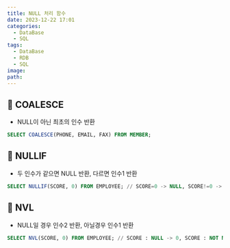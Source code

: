 ```yaml
---
title: NULL 처리 함수
date: 2023-12-22 17:01
categories:
  - DataBase
  - SQL
tags:
  - DataBase
  - RDB
  - SQL
image: 
path:
---
```


## 🌈 COALESCE
- NULL이 아닌 최초의 인수 반환
```sql
SELECT COALESCE(PHONE, EMAIL, FAX) FROM MEMBER;
```

## 🌈 NULLIF
- 두 인수가 같으면 NULL 반환, 다르면 인수1 반환
```sql
SELECT NULLIF(SCORE, 0) FROM EMPLOYEE; // SCORE=0 -> NULL, SCORE!=0 -> SCORE값
```

## 🌈 NVL
- NULL일 경우 인수2 반환, 아닐경우 인수1 반환
```sql
SELECT NVL(SCORE, 0) FROM EMPLOYEE; // SCORE : NULL -> 0, SCORE : NOT NULL -> SCORE값
```